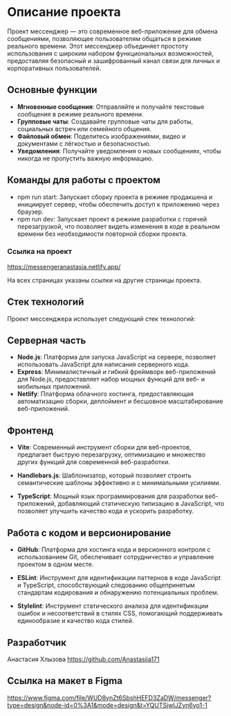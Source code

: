 
# Описание проекта

Проект мессенджер — это современное веб-приложение для обмена сообщениями, позволяющее пользователям общаться в режиме реального времени. Этот мессенджер объединяет простоту использования с широким набором функциональных возможностей, предоставляя безопасный и зашифрованный канал связи для личных и корпоративных пользователей.

## Основные функции

- **Мгновенные сообщения**: Отправляйте и получайте текстовые сообщения в режиме реального времени.
- **Групповые чаты**: Создавайте групповые чаты для работы, социальных встреч или семейного общения.
- **Файловый обмен**: Поделитесь изображениями, видео и документами с лёгкостью и безопасностью.
- **Уведомления**: Получайте уведомления о новых сообщениях, чтобы никогда не пропустить важную информацию.

## Команды для работы с проектом

- npm run start: Запускает сборку проекта в режиме продакшена и инициирует сервер, чтобы обеспечить доступ к приложению через браузер.
- npm run dev: Запускает проект в режиме разработки с горячей перезагрузкой, что позволяет видеть изменения в коде в реальном времени без необходимости повторной сборки проекта.

### Ссылка на проект

https://messengeranastasia.netlify.app/

На всех страницах указаны ссылки на другие страницы проекта.

## Стек технологий

Проект мессенджера использует следующий стек технологий:

## Серверная часть

- **Node.js**: Платформа для запуска JavaScript на сервере, позволяет использовать JavaScript для написания серверного кода.
- **Express**: Минималистичный и гибкий фреймворк веб-приложений для Node.js, предоставляет набор мощных функций для веб- и мобильных приложений.
- **Netlify**: Платформа облачного хостинга, предоставляющая автоматизацию сборки, деплоймент и бесшовное масштабирование веб-приложений.

## Фронтенд

- **Vite**: Современный инструмент сборки для веб-проектов, предлагает быструю перезагрузку, оптимизацию и множество других функций для современной веб-разработки.
- **Handlebars.js**: Шаблонизатор, который позволяет строить семантические шаблоны эффективно и с минимальными усилиями.

- **TypeScript**: Мощный язык программирования для разработки веб-приложений, добавляющий статическую типизацию в JavaScript, что позволяет улучшить качество кода и ускорить разработку.

## Работа с кодом и версионирование

- **GitHub**: Платформа для хостинга кода и версионного контроля с использованием Git, обеспечивает сотрудничество и управление проектом в одном месте.

- **ESLint**: Инструмент для идентификации
паттернов в коде JavaScript и TypeScript, способствующий следованию общепринятым стандартам кодирования и обнаружению потенциальных проблем.

- **Stylelint**: Инструмент статического анализа для идентификации ошибок и несоответствий в стилях CSS, помогающий поддерживать единообразие и качество кода стилей.

## Разработчик

Анастасия Хлызова https://github.com/Anastasiia171

## Ссылка на макет в Figma

https://www.figma.com/file/WUD8ynZt6SbshHEFD3ZaDW/messenger?type=design&node-id=0%3A1&mode=design&t=YQUTSjwIJZyn6yo1-1



